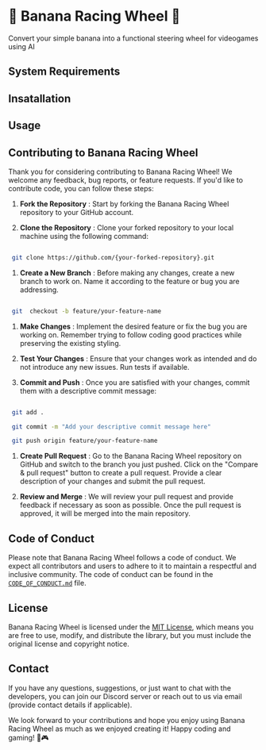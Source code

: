 
# 🍌 Banana Racing Wheel 🍌

Convert your simple banana into a functional steering wheel for videogames using AI

  

## System Requirements

  

## Insatallation

  

## Usage

  

## Contributing to Banana Racing Wheel

  

Thank you for considering contributing to Banana Racing Wheel! We welcome any feedback, bug reports, or feature requests. If you'd like to contribute code, you can follow these steps:

1.  **Fork the Repository** : Start by forking the Banana Racing Wheel repository to your GitHub account.

2.  **Clone the Repository** : Clone your forked repository to your local machine using the following command:

  

```bash

 git clone https://github.com/{your-forked-repository}.git

```

1.  **Create a New Branch** : Before making any changes, create a new branch to work on. Name it according to the feature or bug you are addressing.

```bash

 git  checkout -b feature/your-feature-name

```
1.  **Make Changes** : Implement the desired feature or fix the bug you are working on. Remember trying to follow coding good practices while preserving the existing styling.

2.  **Test Your Changes** : Ensure that your changes work as intended and do not introduce any new issues. Run tests if available.

3.  **Commit and Push** : Once you are satisfied with your changes, commit them with a descriptive commit message:

```bash

 git add .

 git commit -m "Add your descriptive commit message here"

 git push origin feature/your-feature-name

```

1.  **Create Pull Request** : Go to the Banana Racing Wheel repository on GitHub and switch to the branch you just pushed. Click on the "Compare & pull request" button to create a pull request. Provide a clear description of your changes and submit the pull request.

2.  **Review and Merge** : We will review your pull request and provide feedback if necessary as soon as possible. Once the pull request is approved, it will be merged into the main repository.

## Code of Conduct

Please note that Banana Racing Wheel follows a code of conduct. We expect all contributors and users to adhere to it to maintain a respectful and inclusive community. The code of conduct can be found in the [`CODE_OF_CONDUCT.md`](https://github.com/ArturoPerezSanchez/BananaRacingWheel/blob/main/CODE_OF_CONDUCT.md) file.

## License

Banana Racing Wheel is licensed under the [MIT License](https://github.com/ArturoPerezSanchez/BananaRacingWheel/blob/main/LICENSE), which means you are free to use, modify, and distribute the library, but you must include the original license and copyright notice.

## Contact

If you have any questions, suggestions, or just want to chat with the developers, you can join our Discord server or reach out to us via email (provide contact details if applicable).

We look forward to your contributions and hope you enjoy using Banana Racing Wheel as much as we enjoyed creating it! Happy coding and gaming! 🍌🎮
